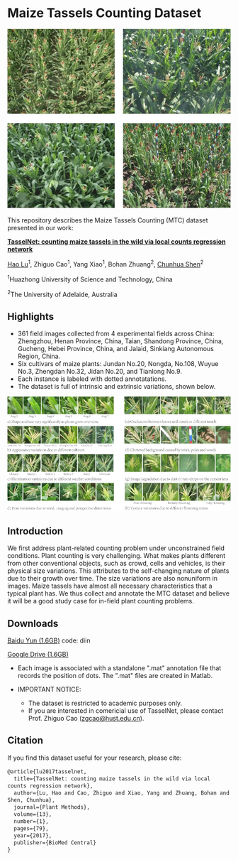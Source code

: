 # Maize Tassels Counting Dataset
![maize tassels](maize_tassels.png)

This repository describes the Maize Tassels Counting (MTC) dataset presented in our work:

**[TasselNet: counting maize tassels in the wild via local counts regression network](https://plantmethods.biomedcentral.com/track/pdf/10.1186/s13007-017-0224-0)**

[Hao Lu](https://sites.google.com/site/poppinace/)<sup>1</sup>, Zhiguo Cao<sup>1</sup>, Yang Xiao<sup>1</sup>, Bohan Zhuang<sup>2</sup>, [Chunhua Shen](http://cs.adelaide.edu.au/~chhshen/)<sup>2</sup>

<sup>1</sup>Huazhong University of Science and Technology, China

<sup>2</sup>The University of Adelaide, Australia

## Highlights
- 361 field images collected from 4 experimental fields across China: Zhengzhou, Henan Province, China, Taian, Shandong Province, China, Gucheng, Hebei Province, China, and Jalaid, Sinkiang Autonomous Region, China.
- Six cultivars of maize plants: Jundan No.20, Nongda, No.108, Wuyue No.3, Zhengdan No.32, Jidan No.20, and Tianlong No.9.
- Each instance is labeled with dotted annotatations.
- The dataset is full of intrinsic and extrinsic variations, shown below.

![maize tassels](challenges.jpg)

## Introduction
We first address plant-related counting problem under unconstrained field conditions. Plant counting is very challenging. What makes plants different from other conventional objects, such as crowd, cells and vehicles, is their physical size variations. This attributes to the self-changing nature of plants due to their growth over time. The size variations are also nonuniform in images. Maize tassels have almost all necessary characteristics that a typical plant has. We thus collect and annotate the MTC dataset and believe it will be a good study case for in-field plant counting problems.

## Downloads
[Baidu Yun (1.6GB)](https://pan.baidu.com/s/1LL9tXKHvpisDENGOsP7zWw) code: diin

[Google Drive (1.6GB)](https://drive.google.com/open?id=0B3VP9kTetyv1OXhDdTBwUER2NGM)

* Each image is associated with a standalone ".mat" annotation file that records the position of dots. The ".mat" files are created in Matlab.

* IMPORTANT NOTICE:
    - The dataset is restricted to academic purposes only.
    - If you are interested in comericial use of TasselNet, please contact Prof. Zhiguo Cao (zgcao@hust.edu.cn).

## Citation
If you find this dataset useful for your research, please cite:
```
@article{lu2017tasselnet,
  title={TasselNet: counting maize tassels in the wild via local counts regression network},
  author={Lu, Hao and Cao, Zhiguo and Xiao, Yang and Zhuang, Bohan and Shen, Chunhua},
  journal={Plant Methods},
  volume={13},
  number={1},
  pages={79},
  year={2017},
  publisher={BioMed Central}
}
```

